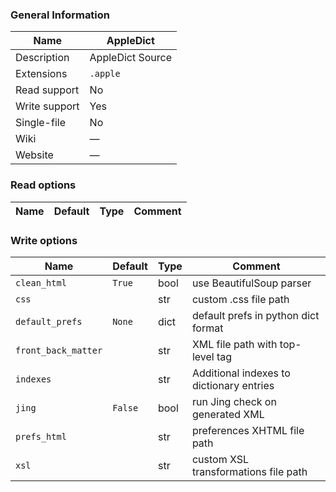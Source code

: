 
### General Information ###
Name | AppleDict
---- | -------
Description | AppleDict Source
Extensions | `.apple`
Read support | No
Write support | Yes
Single-file | No
Wiki | ―
Website | ―


### Read options ###
Name | Default | Type | Comment
---- | ---- | ------- | -------

### Write options ###
Name | Default | Type | Comment
---- | ---- | ------- | -------
`clean_html` | `True` | bool | use BeautifulSoup parser
`css` |  | str | custom .css file path
`default_prefs` | `None` | dict | default prefs in python dict format
`front_back_matter` |  | str | XML file path with top-level tag
`indexes` |  | str | Additional indexes to dictionary entries
`jing` | `False` | bool | run Jing check on generated XML
`prefs_html` |  | str | preferences XHTML file path
`xsl` |  | str | custom XSL transformations file path
